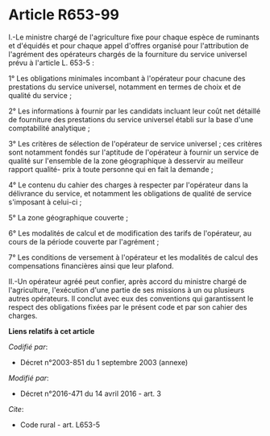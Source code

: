 # Article R653-99

I.-Le ministre chargé de l'agriculture fixe pour chaque espèce de ruminants et d'équidés et pour chaque appel d'offres
organisé pour l'attribution de l'agrément des opérateurs chargés de la fourniture du service universel prévu à l'article L.
653-5 : 

1° Les obligations minimales incombant à l'opérateur pour chacune des prestations du service universel, notamment en termes
de choix et de qualité du service ; 

2° Les informations à fournir par les candidats incluant leur coût net détaillé de fourniture des prestations du service
universel établi sur la base d'une comptabilité analytique ; 

3° Les critères de sélection de l'opérateur de service universel ; ces critères sont notamment fondés sur l'aptitude de
l'opérateur à fournir un service de qualité sur l'ensemble de la zone géographique à desservir au meilleur rapport qualité-
prix à toute personne qui en fait la demande ; 

4° Le contenu du cahier des charges à respecter par l'opérateur dans la délivrance du service, et notamment les obligations
de qualité de service s'imposant à celui-ci ; 

5° La zone géographique couverte ; 

6° Les modalités de calcul et de modification des tarifs de l'opérateur, au cours de la période couverte par l'agrément ; 

7° Les conditions de versement à l'opérateur et les modalités de calcul des compensations financières ainsi que leur
plafond. 

II.-Un opérateur agréé peut confier, après accord du ministre chargé de l'agriculture, l'exécution d'une partie de ses
missions à un ou plusieurs autres opérateurs. Il conclut avec eux des conventions qui garantissent le respect des obligations
fixées par le présent code et par son cahier des charges.

**Liens relatifs à cet article**

_Codifié par_:

  - Décret n°2003-851 du 1 septembre 2003 (annexe)

_Modifié par_:

  - Décret n°2016-471 du 14 avril 2016 - art. 3

_Cite_:

  - Code rural - art. L653-5

